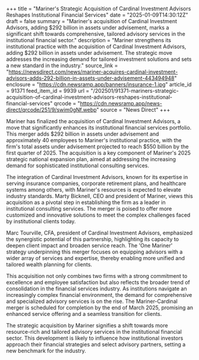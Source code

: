 +++
title = "Mariner's Strategic Acquisition of Cardinal Investment Advisors Reshapes Institutional Financial Services"
date = "2025-01-09T14:30:12Z"
draft = false
summary = "Mariner's acquisition of Cardinal Investment Advisors, adding $292 billion in assets under advisement, marks a significant shift towards comprehensive, tailored advisory services in the institutional financial sector."
description = "Mariner strengthens its institutional practice with the acquisition of Cardinal Investment Advisors, adding $292 billion in assets under advisement. The strategic move addresses the increasing demand for tailored investment solutions and sets a new standard in the industry."
source_link = "https://newsdirect.com/news/mariner-acquires-cardinal-investment-advisors-adds-292-billion-in-assets-under-advisement-443494948"
enclosure = "https://cdn.newsramp.app/banners/insurance-1.jpg"
article_id = 91371
feed_item_id = 9939
url = "/202501/91371-mariners-strategic-acquisition-of-cardinal-investment-advisors-reshapes-institutional-financial-services"
qrcode = "https://cdn.newsramp.app/news-direct/qrcode/251/9/swim0gNf.webp"
source = "News Direct"
+++

<p>Mariner has finalized the acquisition of Cardinal Investment Advisors, a move that significantly enhances its institutional financial services portfolio. This merger adds $292 billion in assets under advisement and approximately 40 employees to Mariner's institutional practice, with the firm's total assets under advisement projected to reach $550 billion by the first quarter of 2025. The acquisition is a key component of Mariner's 2025 strategic national expansion plan, aimed at addressing the increasing demand for sophisticated institutional consulting services.</p><p>The integration of Cardinal Investment Advisors, known for its expertise in serving insurance companies, corporate retirement plans, and healthcare systems among others, with Mariner's resources is expected to elevate industry standards. Marty Bicknell, CEO and president of Mariner, views this acquisition as a pivotal step in establishing the firm as a leader in institutional consulting services. The merger is poised to offer more customized and innovative solutions to meet the complex challenges faced by institutional clients today.</p><p>Marc Tourville, CFA, president of Cardinal Investment Advisors, emphasized the synergistic potential of this partnership, highlighting its capacity to deepen client impact and broaden service reach. The 'One Mariner' strategy underpinning this merger focuses on equipping advisors with a wider array of services and expertise, thereby enabling more unified and tailored wealth planning for clients.</p><p>This acquisition not only combines two firms with a strong commitment to excellence and employee satisfaction but also reflects the broader trend of consolidation in the financial services industry. As institutions navigate an increasingly complex financial environment, the demand for comprehensive and specialized advisory services is on the rise. The Mariner-Cardinal merger is scheduled for completion by the end of March 2025, promising an enhanced service offering and a seamless transition for clients.</p><p>The strategic acquisition by Mariner signifies a shift towards more resource-rich and tailored advisory services in the institutional financial sector. This development is likely to influence how institutional investors approach their financial strategies and select advisory partners, setting a new benchmark for the industry.</p>